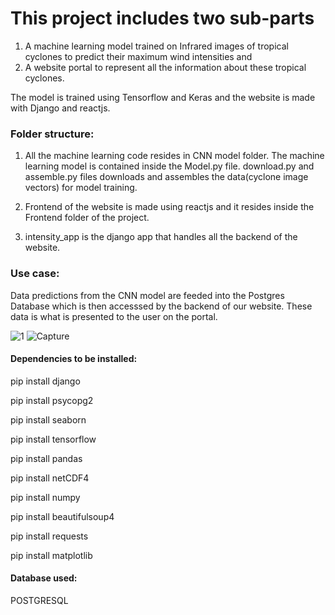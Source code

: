 # This project includes two sub-parts

1. A machine learning model trained on Infrared images of tropical cyclones to predict their maximum wind intensities and
2. A website portal to represent all the information about these tropical cyclones.

The model is trained using Tensorflow and Keras and the website is made with Django and reactjs.

### Folder structure:

1. All the machine learning code resides in CNN model folder. The machine learning model is contained inside the Model.py file. download.py and assemble.py files downloads and assembles the data(cyclone image vectors) for model training.

2. Frontend of the website is made using reactjs and it resides inside the Frontend folder of the project.

3. intensity_app is the django app that handles all the backend of the website.

### Use case:

Data predictions from the CNN model are feeded into the Postgres Database which is then accesssed by the backend of our website. These data is what is presented to the user on the portal.

![1](https://user-images.githubusercontent.com/65943606/177590658-766f4de6-a1e2-4776-8afc-b9202032e0d5.JPG)
![Capture](https://user-images.githubusercontent.com/65943606/177590673-e352dbcb-628e-4aa2-b19a-e2efabbef807.JPG)

#### Dependencies to be installed:

pip install django

pip install psycopg2

pip install seaborn

pip install tensorflow

pip install pandas

pip install netCDF4

pip install numpy

pip install beautifulsoup4

pip install requests

pip install matplotlib

#### Database used: 

POSTGRESQL
